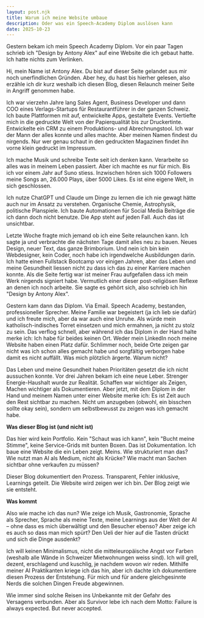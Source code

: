 ```yaml
---
layout: post.njk
title: Warum ich meine Website umbaue
description: Oder was ein Speech-Academy Diplom auslösen kann
date: 2025-10-23
---
```

Gestern bekam ich mein Speech Academy Diplom. Vor ein paar Tagen schrieb ich "Design by Antony Alex" auf eine Website die ich gebaut hatte. Ich hatte nichts zum Verlinken.

Hi, mein Name ist Antony Alex. Du bist auf dieser Seite gelandet aus mir noch unerfindlichen Gründen. Aber hey, du hast bis hierher gelesen, also erzähle ich dir kurz weshalb ich diesen Blog, diesen Relaunch meiner Seite in Angriff genommen habe.

Ich war vierzehn Jahre lang Sales Agent, Business Developer und dann COO eines Verlags-Startups für Restaurantführer in der ganzen Schweiz. Ich baute Plattformen mit auf, entwickelte Apps, gestaltete Events. Vertiefte mich in die gedruckte Welt von der Papierqualität bis zur Druckertinte. Entwickelte ein CRM zu einem Produktions- und Abrechnungstool. Ich war der Mann der alles konnte und alles machte. Aber meinen Namen findest du nirgends. Nur wer genau schaut in den gedruckten Magazinen findet ihn vorne klein gedruckt im Impressum.

Ich mache Musik und schreibe Texte seit ich denken kann. Verarbeite so alles was in meinem Leben passiert. Aber ich machte es nur für mich. Bis ich vor einem Jahr auf Suno stiess. Inzwischen hören sich 1000 Followers meine Songs an, 26.000 Plays, über 5000 Likes. Es ist eine eigene Welt, in sich geschlossen.

Ich nutze ChatGPT und Claude um Dinge zu lernen die ich nie gewagt hätte auch nur im Ansatz zu verstehen. Organische Chemie, Astrophysik, politische Planspiele. Ich baute Automationen für Social Media Beiträge die ich dann doch nicht benutze. Die App steht auf jeden Fall. Auch das ist unsichtbar.

Letzte Woche fragte mich jemand ob ich eine Seite relaunchen kann. Ich sagte ja und verbrachte die nächsten Tage damit alles neu zu bauen. Neues Design, neuer Text, das ganze Brimborium. Und nein ich bin kein Webdesigner, kein Coder, noch habe ich irgendwelche Ausbildungen darin. Ich hatte einen Fullstack Bootcamp vor einigen Jahren, aber das Leben und meine Gesundheit liessen nicht zu dass ich das zu einer Karriere machen konnte. Als die Seite fertig war ist meiner Frau aufgefallen dass ich mein Werk nirgends signiert habe. Vermutlich einer dieser post-religiösen Reflexe an denen ich noch arbeite. Sie sagte es gehört sich, also schrieb ich hin "Design by Antony Alex".

Gestern kam dann das Diplom. Via Email. Speech Academy, bestanden, professioneller Sprecher. Meine Familie war begeistert (ja ich lieb sie dafür) und ich freute mich, aber da war auch eine Unruhe. Als würde mein katholisch-indisches Torret einsetzen und mich ermahnen, ja nicht zu stolz zu sein. Das verflog schnell, aber während ich das Diplom in der Hand halte merke ich: Ich habe für beides keinen Ort. Weder mein LinkedIn noch meine Website haben einen Platz dafür. Schlimmer noch, beide Orte zeigen gar nicht was ich schon alles gemacht habe und sorgfältig verborgen habe damit es nicht auffällt. Was mich plötzlich ärgerte. Warum nicht?

Das Leben und meine Gesundheit haben Prioritäten gesetzt die ich nicht aussuchen konnte. Vor drei Jahren bekam ich eine neue Leber. Strenger Energie-Haushalt wurde zur Realität. Schaffen war wichtiger als Zeigen, Machen wichtiger als Dokumentieren. Aber jetzt, mit dem Diplom in der Hand und meinem Namen unter einer Website merke ich: Es ist Zeit auch den Rest sichtbar zu machen. Nicht um anzugeben (obwohl, ein bisschen sollte okay sein), sondern um selbstbewusst zu zeigen was ich gemacht habe.

**Was dieser Blog ist (und nicht ist)**

Das hier wird kein Portfolio. Kein "Schaut was ich kann", kein "Bucht meine Stimme", keine Service-Grids mit bunten Boxen. Das ist Dokumentation. Ich baue eine Website die ein Leben zeigt. Meins. Wie strukturiert man das? Wie nutzt man AI als Medium, nicht als Krücke? Wie macht man Sachen sichtbar ohne verkaufen zu müssen?

Dieser Blog dokumentiert den Prozess. Transparent, Fehler inklusive, Learnings geteilt. Die Website wird zeigen wer ich bin. Der Blog zeigt wie sie entsteht.

**Was kommt**

Also wie mache ich das nun? Wie zeige ich Musik, Gastronomie, Sprache als Sprecher, Sprache als meine Texte, meine Learnings aus der Welt der AI – ohne dass es mich überwältigt und den Besucher ebenso? Aber zeige ich es auch so dass man mich spürt? Den Ueli der hier auf die Tasten drückt und sich die Dinge ausdenkt?

Ich will keinen Minimalismus, nicht die mitteleuropäische Angst vor Farben (weshalb alle Wände in Schweizer Mietwohnungen weiss sind). Ich will grell, dezent, erschlagend und kuschlig, je nachdem wovon wir reden. Mithilfe meiner AI Praktikanten kriege ich das hin, aber ich dachte ich dokumentiere diesen Prozess der Entstehung. Für mich und für andere gleichgesinnte Nerds die solchen Dingen Freude abgewinnen.

Wie immer sind solche Reisen ins Unbekannte mit der Gefahr des Versagens verbunden. Aber als Survivor lebe ich nach dem Motto: Failure is always expected. But never accepted.